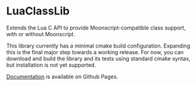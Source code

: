 # LuaClassLib
Extends the Lua C API to provide Moonscript-compatible class support, with or without Moonscript.

This library currently has a minimal cmake build configuration. Expanding this is the final major step towards a working release. For now, you can download and build the library and its tests using standard cmake syntax, but installation is not yet supported.

[Documentation](https://mousebyte.github.io/moonlib/) is available on Github Pages.
